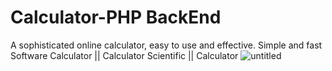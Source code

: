 # Calculator-PHP BackEnd
A sophisticated online calculator, easy to use and effective. Simple and fast Software Calculator || Calculator Scientific ||  Calculator
![untitled](https://user-images.githubusercontent.com/37047258/46150623-9fa2aa00-c275-11e8-8031-006d5aa340a1.png)
